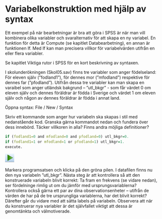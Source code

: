 # Variabelkonstruktion med hjälp av syntax

Ett exempel på när bearbetningar är bra att göra i SPSS är när man vill kombinera olika variabler och
svaralternativ för att skapa en ny variabel. En funktion för detta är Compute (se kapitlet Databearbetning), en annan är funktionen If. Med If kan man precisera villkor för variabelvärden utifrån en eller flera variabler.

Se kapitlet Viktiga rutor i SPSS för en kort beskrivning av syntaxen.

I skolunderökningen (Skol05.sav) finns tre variabler som anger födelseland: För eleven själv
(”fodland1”), för dennes mor (”mfodland”) respektive för dennes far (”pfodland”). Utifrån dessa tre
variabler kan man skapa en varaibel som anger utländsk bakgrund – ”utl_bkgr” - som får värdet 0 om
eleven själv och dennes föräldrar är födda i Sverige och värdet 1 om eleven själv och någon av dennes
föräldrar är födda i annat land.

Öppna syntax: File / New / Syntax

Skriv ett kommande som anger hur variabeln ska skapas i stil med nedanstående kod. Granska gärna kommandot nedan och fundera över dess innebörd. Täcker villkoren in alla? Finns andra möjliga definitioner?


```r
if (fodland1=0 and mfodland=0 and pfodland=0) utl_bkgr=0.
if (fodland1=1 or mfodland=1 or pfodland=1) utl_bkgr=1.
execute.
```

<img src="images/syntax5.png" class="cover"/><p>Markera programsatsen och klicka på den gröna pilen. I datafilen finns nu den nya variabeln ”utl_bkgr”. Nästa steg är att kontrollera så att den konstruerade
variabeln blivit korrekt: Ta fram en frekvens (se vidare nedan), ser fördelninge rimlig ut om du jämför
med ursprungsvariablerna? Kontrollera också gärna ett par av dina observationsenheter – utifrån de
värden de har på de tre ursprungliga variablerna, har det blivit korrekt? Därefter går du vidare med att
sätta labels på variabeln. Observera att när du konstruerar nya variabler är det självfallet viktigt att dessa är genomtänkta och välmotiverade.</p>
